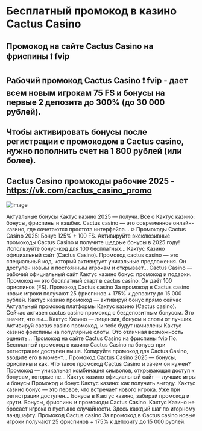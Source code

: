# Бесплатный промокод в казино Cactus Casino

## Промокод на сайте Cactus Casino на фриспины ❗️ fvip
## Рабочий промокод Cactus Casino ❗️ fvip - дает всем новым игрокам 75 FS и бонусы на первые 2 депозита до 300% (до 30 000 рублей).

## Чтобы активировать бонусы после регистрации с промокодом в Cactus casino, нужно пополнить счет на 1 800 рублей (или более).

## Cactus Casino промокоды рабочие 2025 - https://vk.com/cactus_casino_promo


![image](https://github.com/user-attachments/assets/c0db67d6-2e4d-4086-8993-b240ee2f90dd)


Актуальные бонусы Кактус казино 2025 — получи. Все о Кактус казино: бонусы, фриспины и кэшбек. Cactus casino — это современное онлайн-казино, где сочетаются простота интерфейса...
ᐅ Промокоды Cactus Casino 2025: Бонус 125% + 100 FS. Активируйте эксклюзивные промокоды Cactus Casino и получите щедрые бонусы в 2025 году! Используйте бонус-код для 100 бесплатных...
Кактус Казино официальный сайт (Cactus Casino). Промокод cactus casino — это специальный код, который активирует уникальные предложения. Он доступен новым и постоянным игрокам и открывает...
Cactus Casino — рабочий официальный сайт Кактус казино бонус: промокод и подарки. Промокод — это бесплатный старт в cactus casino. Он даёт 100 фриспинов (FS). Промокод Cactus casino За промокод в Сactus casino новые игроки получают 25 фриспинов + 175% к депозиту до 15 000 рублей.
Кактус казино промокод — активируй бонус прямо сейчас Актуальный промокод платформы Кактус казино (Cactus casino). Сейчас активен cactus casino промокод с бездепозитным бонусом. Это значит, что вы...
Кактус Казино — лицензия, бонусы и слоты от лучших. Активируй cactus casino промокод, и тебе будут начислены Кактус казино фриспины на популярные слоты. Это отличная возможность оценить...
Промокод на сайте Cactus Casino на фриспины fvip По. Бесплатный промокод в казино Cactus Casino на бонусы при регистрации доступен выше. Копируйте промокод для Cactus Casino, вводите его в момент...
Промокод Cactus Casino 2025 — бонусы, фриспины и как. Что такое промокод Cactus Casino и зачем он нужен? Промокод — уникальная комбинация символов, открывающая доступ к бонусам, которые не...
Кактус казино официальный сайт — лучшие игры и бонусы Промокод и бонус Кактус казино: как получить выгоду. Кактус казино бонус — это первое, что встречает нового игрока. Уже при регистрации доступен...
Бонусы в Кактус казино, забирай промокод и крути. Бонусы, фриспины и промокоды Cactus Casino. Кактус Казино не бросает игрока в пустыню случайности. Здесь каждый шаг по игорному ландшафту. Промокод Cactus casino За промокод в Сactus casino новые игроки получают 25 фриспинов + 175% к депозиту до 15 000 рублей.
